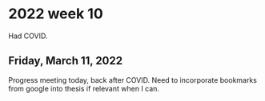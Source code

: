 # 2022 week 10

Had COVID.

## Friday, March 11, 2022

Progress meeting today, back after COVID.
Need to incorporate bookmarks from google into thesis if relevant when I can.
